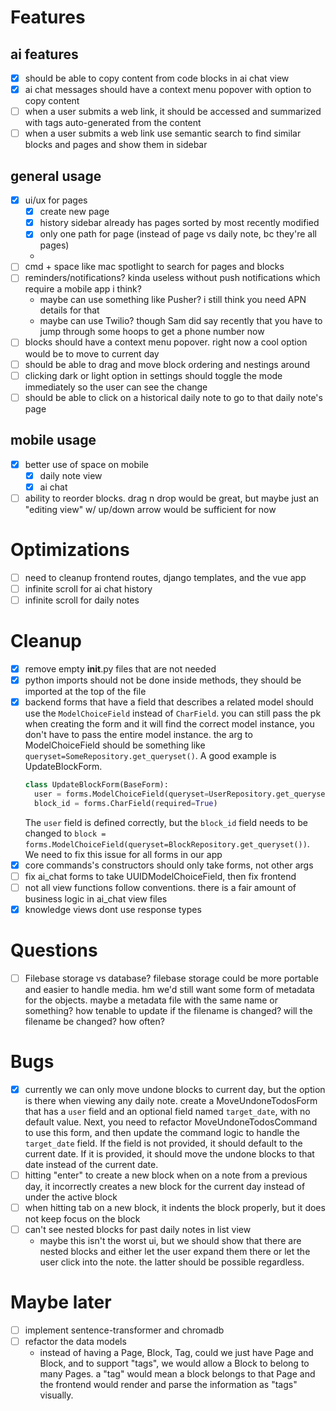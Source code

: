 # Features

## ai features
- [x] should be able to copy content from code blocks in ai chat view
- [x] ai chat messages should have a context menu popover with option to copy
  content
- [ ] when a user submits a web link, it should be accessed and summarized with
  tags auto-generated from the content
- [ ] when a user submits a web link use semantic search to find similar blocks
  and pages and show them in sidebar

## general usage
- [x] ui/ux for pages
  - [x] create new page
  - [x] history sidebar already has pages sorted by most recently modified
  - [x] only one path for page (instead of page vs daily note, bc they're all 
    pages)
  - 
- [ ] cmd + space like mac spotlight to search for pages and blocks
- [ ] reminders/notifications? kinda useless without push notifications which
  require a mobile app i think?
  - maybe can use something like Pusher? i still think you need APN details for
    that
  - maybe can use Twilio? though Sam did say recently that you have to jump
    through some hoops to get a phone number now
- [ ] blocks should have a context menu popover. right now a cool option would
  be to move to current day
- [ ] should be able to drag and move block ordering and nestings around
- [ ] clicking dark or light option in settings should toggle the mode
  immediately so the user can see the change
- [ ] should be able to click on a historical daily note to go to that daily note's
  page

## mobile usage
- [x] better use of space on mobile
  - [x] daily note view 
  - [x] ai chat 
- [ ] ability to reorder blocks. drag n drop would be great, but maybe just an 
  "editing view" w/ up/down arrow would be sufficient for now

# Optimizations
- [ ] need to cleanup frontend routes, django templates, and the vue app
- [ ] infinite scroll for ai chat history
- [ ] infinite scroll for daily notes

# Cleanup
- [x] remove empty __init__.py files that are not needed
- [x] python imports should not be done inside methods, they should be imported
  at the top of the file
- [x] backend forms that have a field that describes a related model should use
  the `ModelChoiceField` instead of `CharField`. you can still pass the pk when
  creating the form and it will find the correct model instance, you don't have
  to pass the entire model instance. the arg to ModelChoiceField should be
  something like `queryset=SomeRepository.get_queryset()`. A good example is
  UpdateBlockForm.
  ```python
  class UpdateBlockForm(BaseForm):
    user = forms.ModelChoiceField(queryset=UserRepository.get_queryset())
    block_id = forms.CharField(required=True)
  ```
  The `user` field is defined correctly, but the `block_id` field needs to be
  changed to
  `block = forms.ModelChoiceField(queryset=BlockRepository.get_queryset())`. We
  need to fix this issue for all forms in our app
- [x] core commands's constructors should only take forms, not other args
- [ ] fix ai_chat forms to take UUIDModelChoiceField, then fix frontend
- [ ] not all view functions follow conventions. there is a fair amount of
  business logic in ai_chat view files
- [x] knowledge views dont use response types

# Questions

- [ ] Filebase storage vs database? filebase storage could
  be more portable and easier to handle media. hm we'd
  still want some form of metadata for the objects. maybe
  a metadata file with the same name or something? how tenable
  to update if the filename is changed? will the filename be changed?
  how often?

# Bugs

- [x] currently we can only move undone blocks to current day, but the option is there when
  viewing any daily note. create a MoveUndoneTodosForm that has a `user` field
  and an optional field named `target_date`, with no default value. Next, you 
  need to refactor MoveUndoneTodosCommand to use this form, and then update the
  command logic to handle the `target_date` field. If the field is not provided,
  it should default to the current date. If it is provided, it should move the
  undone blocks to that date instead of the current date.
- [ ] hitting "enter" to create a new block when on a note from a previous day,
  it incorrectly creates a new block for the current day instead of under the
  active block
- [ ] when hitting tab on a new block, it indents the block properly, but it
  does not keep focus on the block
- [ ] can't see nested blocks for past daily notes in list view
  - maybe this isn't the worst ui, but we should show that there are nested
    blocks and either let the user expand them there or let the user click into
    the note. the latter should be possible regardless.

# Maybe later

- [ ] implement sentence-transformer and chromadb
- [ ] refactor the data models
  - instead of having a Page, Block, Tag, could we just have Page and Block, and
  to support "tags", we would allow a Block to belong to many Pages. a "tag"
  would mean a block belongs to that Page and the frontend would render and
  parse the information as "tags" visually.